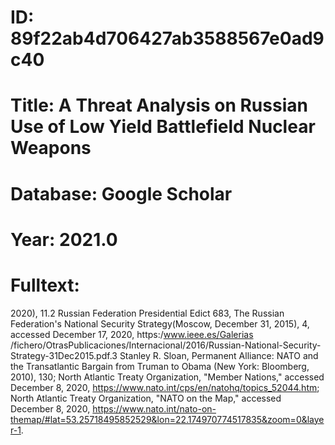 # ID: 89f22ab4d706427ab3588567e0ad9c40
# Title: A Threat Analysis on Russian Use of Low Yield Battlefield Nuclear Weapons
# Database: Google Scholar
# Year: 2021.0
# Fulltext:
2020), 11.2 Russian Federation Presidential Edict 683, The Russian Federation's National Security Strategy(Moscow, December 31, 2015), 4, accessed December 17, 2020, https:/www.ieee.es/Galerias /fichero/OtrasPublicaciones/Internacional/2016/Russian-National-Security-Strategy-31Dec2015.pdf.3 Stanley R. Sloan, Permanent Alliance: NATO and the Transatlantic Bargain from Truman to Obama (New York: Bloomberg, 2010), 130; North Atlantic Treaty Organization, "Member Nations," accessed December 8, 2020, https://www.nato.int/cps/en/natohq/topics_52044.htm; North Atlantic Treaty Organization, "NATO on the Map," accessed December 8, 2020, https://www.nato.int/nato-on-themap/#lat=53.25718495852529&lon=22.174970774517835&zoom=0&layer-1.